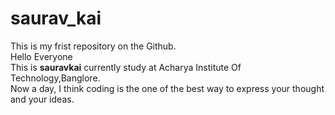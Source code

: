 # saurav_kai
This is my frist repository on the Github.
<br>
Hello Everyone
<br>
This is <b>sauravkai</b> currently study at Acharya Institute Of Technology,Banglore.
<br>
Now a day, I think coding is the one of the best way to express your thought and your ideas.
